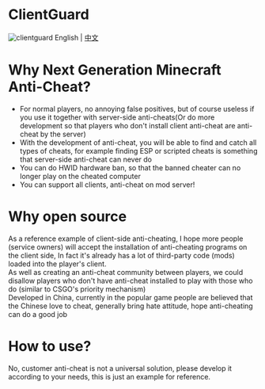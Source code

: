 # ClientGuard
![clientguard](https://user-images.githubusercontent.com/36127740/188037484-2e04fea4-e609-471c-9733-0bd4861f6865.png)
English | [中文](README_CN.md)
# Why Next Generation Minecraft Anti-Cheat?
* For normal players, no annoying false positives, but of course useless if you use it together with server-side anti-cheats(Or do more development so that players who don't install client anti-cheat are anti-cheat by the server)
* With the development of anti-cheat, you will be able to find and catch all types of cheats, for example finding ESP or scripted cheats is something that server-side anti-cheat can never do
* You can do HWID hardware ban, so that the banned cheater can no longer play on the cheated computer
* You can support all clients, anti-cheat on mod server!
# Why open source
As a reference example of client-side anti-cheating, I hope more people (service owners) will accept the installation of anti-cheating programs on the client side, In fact it's already has a lot of third-party code (mods) loaded into the player's client.  
As well as creating an anti-cheat community between players, we could disallow players who don't have anti-cheat installed to play with those who do (similar to CSGO's priority mechanism)  
Developed in China, currently in the popular game people are believed that the Chinese love to cheat, generally bring hate attitude, hope anti-cheating can do a good job
# How to use?
No, customer anti-cheat is not a universal solution, please develop it according to your needs, this is just an example for reference.

